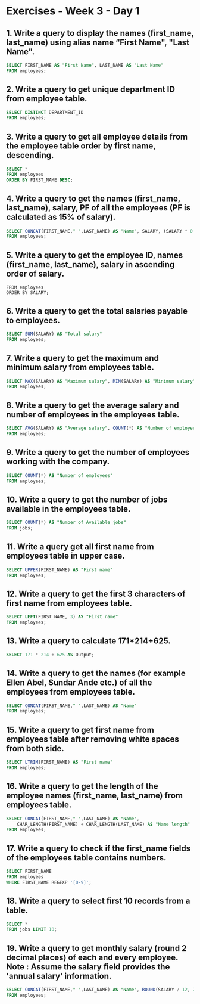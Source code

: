 # Exercises - Week 3 - Day 1

## 1. Write a query to display the names (first_name, last_name) using alias name “First Name", "Last Name".

```sql
SELECT FIRST_NAME AS "First Name", LAST_NAME AS "Last Name"
FROM employees;
```

## 2. Write a query to get unique department ID from employee table.

```sql
SELECT DISTINCT DEPARTMENT_ID
FROM employees;
```

## 3. Write a query to get all employee details from the employee table order by first name, descending.

```sql
SELECT * 
FROM employees
ORDER BY FIRST_NAME DESC;
```

## 4. Write a query to get the names (first_name, last_name), salary, PF of all the employees (PF is calculated as 15% of salary).

```sql
SELECT CONCAT(FIRST_NAME," ",LAST_NAME) AS "Name", SALARY, (SALARY * 0.15) AS PF
FROM employees;
```

## 5. Write a query to get the employee ID, names (first_name, last_name), salary in ascending order of salary.

```sqlSELECT EMPLOYEE_ID, CONCAT(FIRST_NAME," ",LAST_NAME) AS "Name", SALARY
FROM employees
ORDER BY SALARY;
```

## 6. Write a query to get the total salaries payable to employees.

```sql
SELECT SUM(SALARY) AS "Total salary"
FROM employees;
```

## 7. Write a query to get the maximum and minimum salary from employees table.

```sql
SELECT MAX(SALARY) AS "Maximum salary", MIN(SALARY) AS "Minimum salary"
FROM employees;
```

## 8. Write a query to get the average salary and number of employees in the employees table.

```sql
SELECT AVG(SALARY) AS "Average salary", COUNT(*) AS "Number of employees" 
FROM employees;
```

## 9. Write a query to get the number of employees working with the company.

```sql
SELECT COUNT(*) AS "Number of employees"
FROM employees;
```

## 10. Write a query to get the number of jobs available in the employees table.

```sql
SELECT COUNT(*) AS "Number of Available jobs"
FROM jobs;
```

## 11. Write a query get all first name from employees table in upper case.

```sql
SELECT UPPER(FIRST_NAME) AS "First name"
FROM employees;
```

## 12. Write a query to get the first 3 characters of first name from employees table.

```sql
SELECT LEFT(FIRST_NAME, 3) AS "First name"
FROM employees;
```

## 13. Write a query to calculate 171*214+625.

```sql
SELECT 171 * 214 + 625 AS Output;
```

## 14. Write a query to get the names (for example Ellen Abel, Sundar Ande etc.) of all the employees from employees table.

```sql
SELECT CONCAT(FIRST_NAME," ",LAST_NAME) AS "Name"
FROM employees;
```

## 15. Write a query to get first name from employees table after removing white spaces from both side.

```sql
SELECT LTRIM(FIRST_NAME) AS "First name"
FROM employees;
```

## 16. Write a query to get the length of the employee names (first_name, last_name) from employees table.

```sql
SELECT CONCAT(FIRST_NAME," ",LAST_NAME) AS "Name",
	CHAR_LENGTH(FIRST_NAME) + CHAR_LENGTH(LAST_NAME) AS "Name length" 
FROM employees;
```

## 17. Write a query to check if the first_name fields of the employees table contains numbers.

```sql
SELECT FIRST_NAME
FROM employees
WHERE FIRST_NAME REGEXP '[0-9]';
```

## 18. Write a query to select first 10 records from a table.

```sql
SELECT * 
FROM jobs LIMIT 10;
```

## 19. Write a query to get monthly salary (round 2 decimal places) of each and every employee. Note : Assume the salary field provides the 'annual salary' information.

```sql
SELECT CONCAT(FIRST_NAME," ",LAST_NAME) AS "Name", ROUND(SALARY / 12, 2) AS "Monthly salary"
FROM employees;
```
